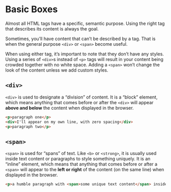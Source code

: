 # Basic Boxes

Almost all HTML tags have a specific, semantic purpose. Using the right tag that describes its content is always the goal. 

Sometimes, you’ll have content that can’t be described by a tag. That is when the general purpose `<div>` or `<span>` become useful. 

When using either tag, it’s important to note that they don’t have any styles. Using a series of `<div>`s instead of `<p>` tags will result in your content being crowded together with no white space. Adding a `<span>` won’t change the look of the content unless we add custom styles. 

## `<div>`

`<div>` is used to designate a “division” of content. It is a “block” element, which means anything that comes before or after the `<div>` will appear **above and below** the content when displayed in the browser. 

```html
<p>paragraph one</p>
<div>I'll appear on my own line, with zero spacing</div>
<p>paragraph two</p>
```

## `<span>`

`<span>` is used for “spans” of text. Like `<b>` or `<strong>`, it is usually used inside text content or paragraphs to style something uniquely. It is an “inline” element, which means that anything that comes before or after a `<span>` will appear to the **left or right** of the content (on the same line) when displayed in the browser. 

```html
<p>a humble paragraph with <span>some unique text content</span> inside it</p>
```